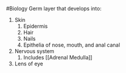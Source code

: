#Biology 
Germ layer that develops into:
1. Skin
	1. Epidermis
	2. Hair
	3. Nails
	4. Epithelia of nose, mouth, and anal canal
2. Nervous system
	1. Includes [[Adrenal Medulla]]
3. Lens of eye